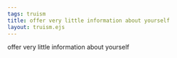 ```yaml
---
tags: truism
title: offer very little information about yourself
layout: truism.ejs
---
```


offer very little information about yourself